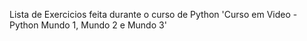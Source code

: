 Lista de Exercicios feita durante o curso de Python 'Curso em Video - Python Mundo 1, Mundo 2 e Mundo 3'

